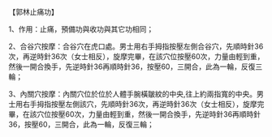 【郭林止痛功】

1、作用：止痛，預備功與收功與其它功相同；

2、合谷穴按摩：合谷穴在虎口處。男士用右手拇指按壓左側合谷穴，先順時針36次，再逆時針36次（女士相反），旋摩完畢，在該穴位按壓60次，力量由輕到重，然後一開合換手，先逆時針36再順時針36，按壓60，三開合，此為一輪，反復三輪；

3、內關穴按摩：內關穴位於位於人體手腕橫皺紋的中央,往上約兩指寬的中央。男士用右手拇指按壓左側該穴，先順時針36次，再逆時針36次（女士相反），旋摩完畢，在該穴位按壓60次，力量由輕到重，然後一開合換手，先逆時針36再順時針36，按壓60，三開合，此為一輪，反復三輪；

